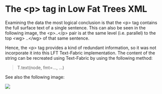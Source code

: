# The \<p\> tag in Low Fat Trees XML

Examining the data the most logical conclusion is that the \<p\> tag contains the full surface text of a single sentence.
This can also be seen in the following image, the \<p\>..\</p\>  pair is at the same level (i.e. parallel) to the top \<wg\> ..\</wg\>
of that same sentence. 

Hence, the \<p\> tag provides a kind of redundant information, so it was not incorporate it into this LFT Text-Fabric implementation. 
The content of the string can be recreated using Text-Fabric by using the following method:
>T.text(node, fmt=..., ...)

See also the following image:

<img src="images/p_tag.png">
